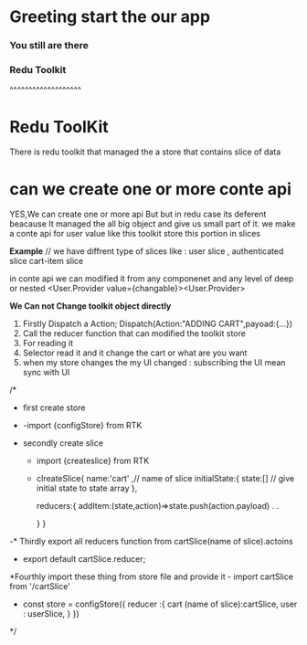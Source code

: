 # Greeting start the our app
### You still are there


### Redu Toolkit ###

^^^^^^^^^^^^^^^^^^^
# Redu ToolKit
There is redu toolkit that managed the a store that contains slice of data

# can we create one or more conte api
YES,We can create one or more api
But but in redu case its deferent beacause It managed the all big object 
and give us small part of it.
we make a conte api for user value like this toolkit store this portion in slices

**Example**
// we have diffrent type of slices like : user slice , authenticated slice cart-item slice

in conte api we can modified it from any componenet and any level of deep or nested
<User.Provider value={changable}><User.Provider>

**We Can not  Change toolkit object directly**
1. Firstly Dispatch a Action; Dispatch(Action:"ADDING CART",payoad:{...})
2. Call the reducer function that can modified the toolkit store
3. For reading it
4. Selector read it and it change the cart or what are you want
5. when my store changes the my UI changed : subscribing the UI mean sync with UI


/*
* first create store 
*   -import {configStore} from RTK
   
* secondly create slice 
  - import {createslice} from RTK
  - clreateSlice{ 
      name:'cart' ,// name of slice
      initialState:{
        state:[] // give initial state to state array
      },

      reducers:{
        addItem:(state,action)=>state.push(action.payload)
        .
        .

      }
  }

-* Thirdly export all reducers function from cartSlice(name of slice).actoins
  - export default cartSlice.reducer;


  *Fourthly import these thing from store file and provide it
    - import cartSlice from '/cartSlice'
   - const store = configStore({
        reducer :{
            cart (name of slice):cartSlice,
            user : userSlice,
        }
   })

*/



